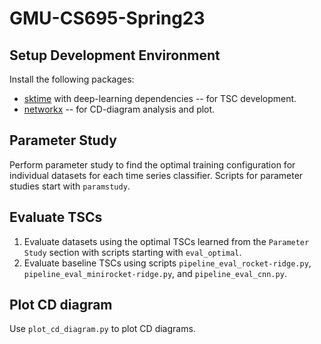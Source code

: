 # GMU-CS695-Spring23
 
## Setup Development Environment

Install the following packages:
- [sktime](https://github.com/sktime/sktime#hourglass_flowing_sand-install-sktime) with deep-learning dependencies -- for TSC development.
- [networkx](https://pypi.org/project/networkx/) -- for CD-diagram analysis and plot.

## Parameter Study

Perform parameter study to find the optimal training configuration for individual datasets for each time series classifier. Scripts for parameter studies start with `paramstudy`.

## Evaluate TSCs

1. Evaluate datasets using the optimal TSCs learned from the `Parameter Study` section with scripts starting with `eval_optimal`.
2. Evaluate baseline TSCs using scripts `pipeline_eval_rocket-ridge.py`, `pipeline_eval_minirocket-ridge.py`, and `pipeline_eval_cnn.py`.

## Plot CD diagram

Use `plot_cd_diagram.py` to plot CD diagrams.
